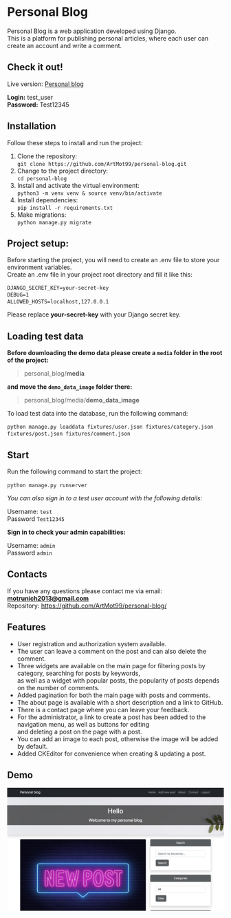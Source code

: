 # Personal Blog

Personal Blog is a web application developed using Django.\
This is a platform for publishing personal articles, where each user can create an account and write a comment.


## Check it out!
Live version: [Personal blog](https://alter-ego.fun)

**Login:** test_user\
**Password:** Test12345


## Installation

Follow these steps to install and run the project:

1. Clone the repository:\
` git clone https://github.com/ArtMot99/personal-blog.git `
2. Change to the project directory:\
` cd personal-blog `
3. Install and activate the virtual environment:\
` python3 -m venv venv & source venv/bin/activate `
4. Install dependencies:\
` pip install -r requirements.txt `
5. Make migrations:\
` python manage.py migrate `


## Project setup:

Before starting the project, you will need to create an .env file to store your environment variables.\
Create an .env file in your project root directory and fill it like this:

```
DJANGO_SECRET_KEY=your-secret-key
DEBUG=1
ALLOWED_HOSTS=localhost,127.0.0.1
```

Please replace **your-secret-key** with your Django secret key.


## Loading test data

**Before downloading the demo data please create a `media` folder in the root of the project:**
> personal_blog/**media**

**and move the `demo_data_image` folder there:**
> personal_blog/media/**demo_data_image**

To load test data into the database, run the following command:
```
python manage.py loaddata fixtures/user.json fixtures/category.json fixtures/post.json fixtures/comment.json
```


## Start

Run the following command to start the project:

` python manage.py runserver  `

*You can also sign in to a test user account with the following details:*

Username: `test`\
Password `Test12345`

**Sign in to check your admin capabilities:**

Username: `admin`\
Password `admin`


## Contacts

If you have any questions please contact me via email: **motrunich2013@gmail.com**\
Repository: https://github.com/ArtMot99/personal-blog/


## Features

* User registration and authorization system available.
* The user can leave a comment on the post and can also delete the comment.
* Three widgets are available on the main page for filtering posts by category, searching for posts by keywords,\
as well as a widget with popular posts, the popularity of posts depends on the number of comments.
* Added pagination for both the main page with posts and comments.
* The about page is available with a short description and a link to GitHub.
* There is a contact page where you can leave your feedback.
* For the administrator, a link to create a post has been added to the navigation menu, as well as buttons for editing\
and deleting a post on the page with a post.
* You can add an image to each post, otherwise the image will be added by default.
* Added CKEditor for convenience when creating & updating a post.


## Demo

![Website interface](demo.png)
